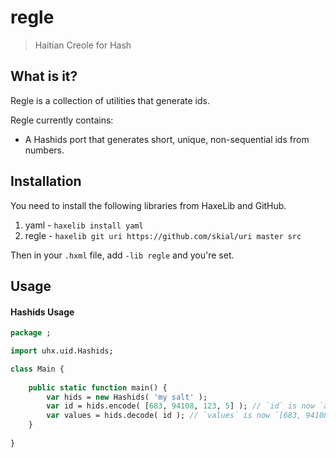 # regle

> Haitian Creole for Hash

## What is it?

Regle is a collection of utilities that generate ids.

Regle currently contains:
	
- A Hashids port that generates short, unique, non-sequential ids from numbers.

## Installation

You need to install the following libraries from HaxeLib and GitHub.

1. yaml - `haxelib install yaml`
2. regle - `haxelib git uri https://github.com/skial/uri master src`

Then in your `.hxml` file, add `-lib regle` and you're set.

## Usage

#### Hashids Usage

```Haxe
package ;

import uhx.uid.Hashids;

class Main {
	
	public static function main() {
		var hids = new Hashids( 'my salt' );
		var id = hids.encode( [683, 94108, 123, 5] ); // `id` is now `aBMswoO2UB3Sj`.
		var values = hids.decode( id ); // `values` is now `[683, 94108, 123, 5]`.
	}
	
}
```